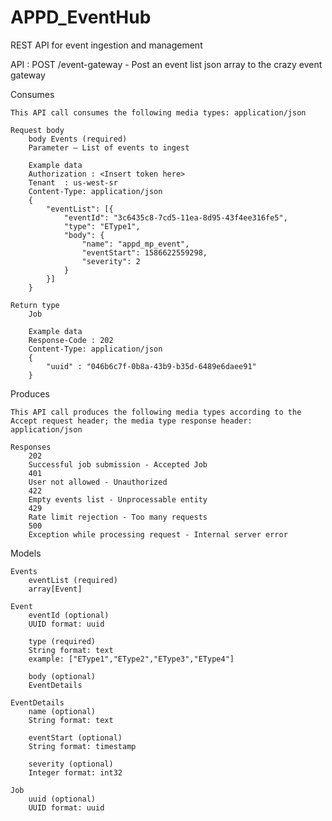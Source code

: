 # APPD_EventHub
REST API for event ingestion and management 

API : POST /event-gateway -	Post an event list json array to the crazy event gateway 

Consumes

	This API call consumes the following media types: application/json

	Request body
		body Events (required)
		Parameter — List of events to ingest
		
		Example data
		Authorization : <Insert token here>
		Tenant  : us-west-sr
		Content-Type: application/json
		{
			"eventList": [{
				"eventId": "3c6435c8-7cd5-11ea-8d95-43f4ee316fe5",
				"type": "EType1",
				"body": {
					"name": "appd_mp_event",
					"eventStart": 1586622559298,
					"severity": 2
				}
			}]
		}

	Return type
		Job
		
		Example data
		Response-Code : 202
		Content-Type: application/json
		{
			"uuid" : "046b6c7f-0b8a-43b9-b35d-6489e6daee91"
		}

Produces

	This API call produces the following media types according to the Accept request header; the media type response header: application/json
	
	Responses
		202
		Successful job submission - Accepted Job
		401
		User not allowed - Unauthorized
		422
		Empty events list - Unprocessable entity
		429
		Rate limit rejection - Too many requests
		500
		Exception while processing request - Internal server error

Models

	Events
		eventList (required)
		array[Event]

	Event
		eventId (optional)
		UUID format: uuid

		type (required)
		String format: text
		example: ["EType1","EType2","EType3","EType4"]

		body (optional)
		EventDetails
		
	EventDetails
		name (optional)
		String format: text
		
		eventStart (optional)
		String format: timestamp
		
		severity (optional)
		Integer format: int32

	Job
		uuid (optional)
		UUID format: uuid

